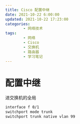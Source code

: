 ```yaml
---
title: Cisco 配置中继
date: 2021-10-22 6:00:00
updated: 2021-10-22 17:23:00
categories:
        - 网络技术
tags:
        - 网络
        - Cisco
        - 交换机
        - 路由器
        - 学习笔记
---
```


# 配置中继

进交换机的全局

```txt
interface f 0/1
switchport mode trunk
switchport trunk native vlan 99
```
